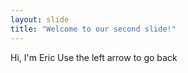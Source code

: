 ```yaml
---
layout: slide
title: "Welcome to our second slide!"
---
```

Hi, I'm Eric
Use the left arrow to go back